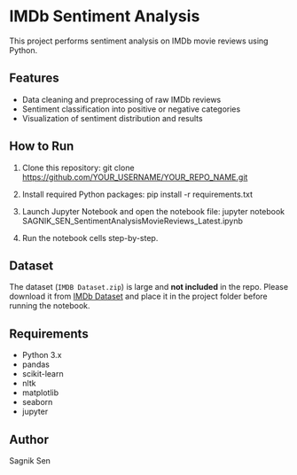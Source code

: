 # IMDb Sentiment Analysis

This project performs sentiment analysis on IMDb movie reviews using Python.

## Features
- Data cleaning and preprocessing of raw IMDb reviews
- Sentiment classification into positive or negative categories
- Visualization of sentiment distribution and results

## How to Run

1. Clone this repository:
git clone https://github.com/YOUR_USERNAME/YOUR_REPO_NAME.git

2. Install required Python packages:
pip install -r requirements.txt

3. Launch Jupyter Notebook and open the notebook file:
jupyter notebook SAGNIK_SEN_SentimentAnalysisMovieReviews_Latest.ipynb

4. Run the notebook cells step-by-step.

## Dataset

The dataset (`IMDB Dataset.zip`) is large and **not included** in the repo. Please download it from [IMDb Dataset](https://www.kaggle.com/datasets/lakshmi25npathi/imdb-dataset-of-50k-movie-reviews) and place it in the project folder before running the notebook.

## Requirements

- Python 3.x
- pandas
- scikit-learn
- nltk
- matplotlib
- seaborn
- jupyter


## Author

Sagnik Sen
